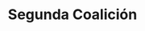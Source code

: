 ﻿---
title: "Segunda Coalición"
permalink: periodes_618.html
layout: periode
dataInici: 1798
dataFi: 1802
sidebar: periodes
pares:
  - 368:
    title: "Guerras revolucionarias francesas"
    dataInici: "(1792-04-20)"
    dataFi: "(1802-03-25)"

fills:
  - 620:
    title: "Batalla de Zurich"
    dataInici: "(1799-09-25)"
    dataFi: "(1799-09-26)"

  - 369:
    title: "Batalla de Marengo"
    dataInici: "(1800-06-14)"

  - 621:
    title: "Batalla de Hohenlinden"
    dataInici: "(1800-12-03)"

  - 730:
    title: "Batalla de Copenhague"
    dataInici: "(1801-04-02)"

  - 731:
    title: "Primera Batalla de Algeciras"
    dataInici: "(1801-07-06)"

  - 732:
    title: "Segunda Batalla de Algeciras"
    dataInici: "(1801-07-12)"
    dataFi: "(1801-07-13)"

jocsPrincipals:
jocsEscenaris:
jocsEpoca:
jocsEpocaEscenaris:
---
